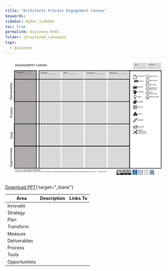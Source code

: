 ```yaml
---
title: "Architects Process Engagement Canvas"
keywords: 
sidebar: mydoc_sidebar
toc: true
permalink: business.html
folder: structured_canvases
tags: 
  - business
---
```


![image001](media/architects_process_engagement_canvas001.svg)

[Download PPT](media/ppt/architects_process_engagement_canvas.ppt){:target="_blank"}

| Area | Description | Links To |
| --- | --- | --- |
| Innovate |   |   |
| Strategy |   |   |
| Plan |   |   |
| Transform |   |   |
| Measure |   |   |
| Deliverables |   |   |
| Process |   |   |
| Tools |   |   |
| Opportunities |   |   |